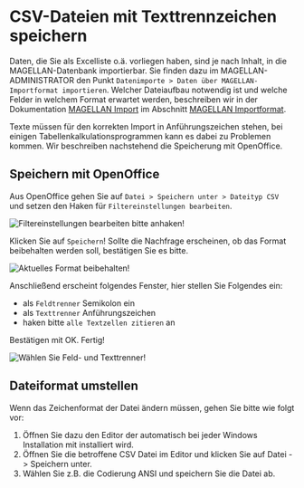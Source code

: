 # CSV-Dateien mit Texttrennzeichen speichern

Daten, die Sie als Excelliste o.ä. vorliegen haben, sind je nach Inhalt, in die MAGELLAN-Datenbank importierbar. Sie finden dazu im MAGELLAN-ADMINISTRATOR den Punkt `Datenimporte > Daten über MAGELLAN-Importformat importieren`. Welcher Dateiaufbau notwendig ist und welche Felder in welchem Format erwartet werden, beschreiben wir in der Dokumentation [MAGELLAN Import](https://doc.magellan6-import.stueber.de/) im Abschnitt [MAGELLAN Importformat](https://doc.magellan-import.stueber.de/MagImp/magellan-importformat.html).

Texte müssen für den korrekten Import in Anführungszeichen stehen, bei einigen Tabellenkalkulationsprogrammen kann es dabei zu Problemen kommen. Wir beschreiben nachstehend die Speicherung mit OpenOffice.

## Speichern mit OpenOffice

Aus OpenOffice gehen Sie auf `Datei > Speichern unter > Dateityp CSV` und setzen den Haken für `Filtereinstellungen bearbeiten`.

![Filtereinstellungen bearbeiten bitte anhaken!](/assets/images/csv1.png)

Klicken Sie auf `Speichern`! Sollte die Nachfrage erscheinen, ob das Format beibehalten werden soll, bestätigen Sie es bitte.

![Aktuelles Format beibehalten!](/assets/images/csv2.png)

Anschließend erscheint folgendes Fenster, hier stellen Sie Folgendes ein:
* als `Feldtrenner` Semikolon ein
* als `Texttrenner` Anführungszeichen
* haken bitte `alle Textzellen zitieren` an

Bestätigen mit OK. Fertig!

![Wählen Sie Feld- und Texttrenner!](/assets/images/csv3.png)

## Dateiformat umstellen

Wenn das Zeichenformat der Datei ändern müssen, gehen Sie bitte wie folgt vor:

1. Öffnen Sie dazu den Editor der automatisch bei jeder Windows Installation mit installiert wird. 
2. Öffnen Sie die betroffene CSV Datei im Editor und klicken Sie auf Datei -> Speichern unter.
3. Wählen Sie z.B. die Codierung ANSI und speichern Sie die Datei ab.
